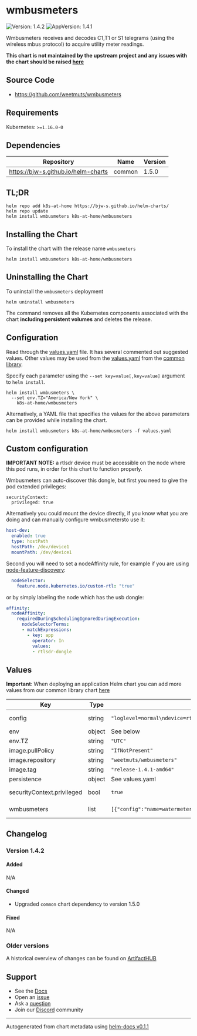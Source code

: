 # wmbusmeters

![Version: 1.4.2](https://img.shields.io/badge/Version-1.4.2-informational?style=flat-square) ![AppVersion: 1.4.1](https://img.shields.io/badge/AppVersion-1.4.1-informational?style=flat-square)

Wmbusmeters receives and decodes C1,T1 or S1 telegrams (using the wireless mbus protocol) to acquire utility meter readings.

**This chart is not maintained by the upstream project and any issues with the chart should be raised [here](https://github.com/k8s-at-home/charts/issues/new/choose)**

## Source Code

* <https://github.com/weetmuts/wmbusmeters>

## Requirements

Kubernetes: `>=1.16.0-0`

## Dependencies

| Repository | Name | Version |
|------------|------|---------|
| https://bjw-s.github.io/helm-charts | common | 1.5.0 |

## TL;DR

```console
helm repo add k8s-at-home https://bjw-s.github.io/helm-charts/
helm repo update
helm install wmbusmeters k8s-at-home/wmbusmeters
```

## Installing the Chart

To install the chart with the release name `wmbusmeters`

```console
helm install wmbusmeters k8s-at-home/wmbusmeters
```

## Uninstalling the Chart

To uninstall the `wmbusmeters` deployment

```console
helm uninstall wmbusmeters
```

The command removes all the Kubernetes components associated with the chart **including persistent volumes** and deletes the release.

## Configuration

Read through the [values.yaml](./values.yaml) file. It has several commented out suggested values.
Other values may be used from the [values.yaml](https://github.com/k8s-at-home/library-charts/tree/main/charts/stable/common/values.yaml) from the [common library](https://github.com/k8s-at-home/library-charts/tree/main/charts/stable/common).

Specify each parameter using the `--set key=value[,key=value]` argument to `helm install`.

```console
helm install wmbusmeters \
  --set env.TZ="America/New York" \
    k8s-at-home/wmbusmeters
```

Alternatively, a YAML file that specifies the values for the above parameters can be provided while installing the chart.

```console
helm install wmbusmeters k8s-at-home/wmbusmeters -f values.yaml
```

## Custom configuration

**IMPORTANT NOTE:** a rtlsdr device must be accessible on the node where this pod runs, in order for this chart to function properly.

Wmbusmeters can auto-discover this dongle, but first you need to give the pod extended privileges:

```
securityContext:
  privileged: true
```

Alternatively you could mount the device directly, if you know what you are doing and can manually configure wmbusmetersto use it:

```yaml
host-dev:
  enabled: true
  type: hostPath
  hostPath: /dev/device1
  mountPath: /dev/device1
```

Second you will need to set a nodeAffinity rule, for example if you are using [node-feature-discovery](https://github.com/kubernetes-sigs/node-feature-discovery):

```yaml
  nodeSelector:
    feature.node.kubernetes.io/custom-rtl: "true"
```

or by simply labeling the node which has the usb dongle:

```yaml
affinity:
  nodeAffinity:
    requiredDuringSchedulingIgnoredDuringExecution:
      nodeSelectorTerms:
      - matchExpressions:
        - key: app
          operator: In
          values:
          - rtlsdr-dongle
```

## Values

**Important**: When deploying an application Helm chart you can add more values from our common library chart [here](https://github.com/k8s-at-home/library-charts/tree/main/charts/stable/common)

| Key | Type | Default | Description |
|-----|------|---------|-------------|
| config | string | `"loglevel=normal\ndevice=rtlwmbus\nlistento=t1\nlogtelegrams=false\nformat=json\nmeterfiles=/wmbusmeters_data/logs/meter_readings\nmeterfilesaction=overwrite\nlogfile=/wmbusmeters_data/logs/wmbusmeters.log\n"` | Set the default config for wmbusmeters, see: https://github.com/weetmuts/wmbusmeters/blob/master/README.md |
| env | object | See below | environment variables. |
| env.TZ | string | `"UTC"` | Set the container timezone |
| image.pullPolicy | string | `"IfNotPresent"` | image pull policy |
| image.repository | string | `"weetmuts/wmbusmeters"` | image repository |
| image.tag | string | `"release-1.4.1-amd64"` | image tag |
| persistence | object | See values.yaml | Configure persistence settings for the chart under this key. |
| securityContext.privileged | bool | `true` | (bool) Privileged securityContext may be required if USB controller is accessed directly through the host machine |
| wmbusmeters | list | `[{"config":"name=watermeter\ntype=multical21\nid=1234567\nkey=000000000000000000000000\n","name":"watermeter"}]` | Set the config for individual meters to read, see: https://github.com/weetmuts/wmbusmeters/blob/master/README.md |

## Changelog

### Version 1.4.2

#### Added

N/A

#### Changed

* Upgraded `common` chart dependency to version 1.5.0

#### Fixed

N/A

### Older versions

A historical overview of changes can be found on [ArtifactHUB](https://artifacthub.io/packages/helm/k8s-at-home/wmbusmeters?modal=changelog)

## Support

- See the [Docs](https://docs.k8s-at-home.com/our-helm-charts/getting-started/)
- Open an [issue](https://github.com/k8s-at-home/charts/issues/new/choose)
- Ask a [question](https://github.com/k8s-at-home/organization/discussions)
- Join our [Discord](https://discord.gg/sTMX7Vh) community

----------------------------------------------
Autogenerated from chart metadata using [helm-docs v0.1.1](https://github.com/k8s-at-home/helm-docs/releases/v0.1.1)
